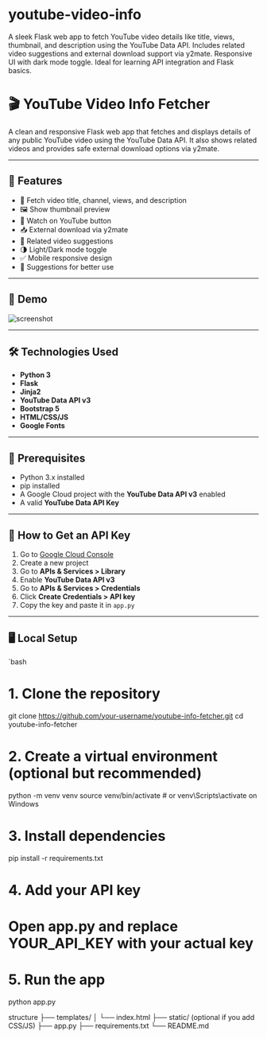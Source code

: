 # youtube-video-info
A sleek Flask web app to fetch YouTube video details like title, views, thumbnail, and description using the YouTube Data API. Includes related video suggestions and external download support via y2mate. Responsive UI with dark mode toggle. Ideal for learning API integration and Flask basics.
# 🎬 YouTube Video Info Fetcher

A clean and responsive Flask web app that fetches and displays details of any public YouTube video using the YouTube Data API. It also shows related videos and provides safe external download options via y2mate.

---

## 🚀 Features

- 🎥 Fetch video title, channel, views, and description  
- 🖼️ Show thumbnail preview  
- 🔗 Watch on YouTube button  
- 📥 External download via y2mate  
- 🔁 Related video suggestions  
- 🌗 Light/Dark mode toggle  
- ✅ Mobile responsive design  
- 🧠 Suggestions for better use

---

## 📸 Demo

![screenshot](screenshot.png)

---

## 🛠️ Technologies Used

- **Python 3**
- **Flask**
- **Jinja2**
- **YouTube Data API v3**
- **Bootstrap 5**
- **HTML/CSS/JS**
- **Google Fonts**

---

## 📝 Prerequisites

- Python 3.x installed
- pip installed
- A Google Cloud project with the **YouTube Data API v3** enabled
- A valid **YouTube Data API Key**

---

## 🔑 How to Get an API Key

1. Go to [Google Cloud Console](https://console.cloud.google.com/)
2. Create a new project
3. Go to **APIs & Services > Library**
4. Enable **YouTube Data API v3**
5. Go to **APIs & Services > Credentials**
6. Click **Create Credentials > API key**
7. Copy the key and paste it in `app.py`

---

## 🖥️ Local Setup

`bash
# 1. Clone the repository
git clone https://github.com/your-username/youtube-info-fetcher.git
cd youtube-info-fetcher

# 2. Create a virtual environment (optional but recommended)
python -m venv venv
source venv/bin/activate  # or venv\Scripts\activate on Windows

# 3. Install dependencies
pip install -r requirements.txt

# 4. Add your API key
# Open app.py and replace YOUR_API_KEY with your actual key

# 5. Run the app
python app.py

structure
├── templates/
│   └── index.html
├── static/ (optional if you add CSS/JS)
├── app.py
├── requirements.txt
└── README.md
